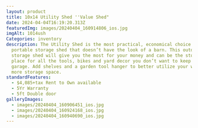 ```yaml
---
layout: product
title: 10x14 Utility Shed ''Value Shed"
date: 2024-04-04T16:19:20.313Z
featuredImg: images/20240404_160914806_ios.jpg
imgAlt: 1014ush
Categories: inventory
description: The Utility Shed is the most practical, economical choice for a
  portable storage shed that doesn’t have the look of a barn. This outdoor
  storage shed will give you the most for your money and can be the storage
  place for all the tools, bikes and yard decor you don’t want to keep in your
  garage. Add shelves and a garden tool hanger to better utilize your walls for
  more storage space.
standardFeatures:
  - $4,085+tax Rent to Own available
  - 5Yr Warranty
  - 5ft Double door
galleryImages:
  - images/20240404_160906451_ios.jpg
  - images/20240404_160924168_ios.jpg
  - images/20240404_160940690_ios.jpg
---
```

